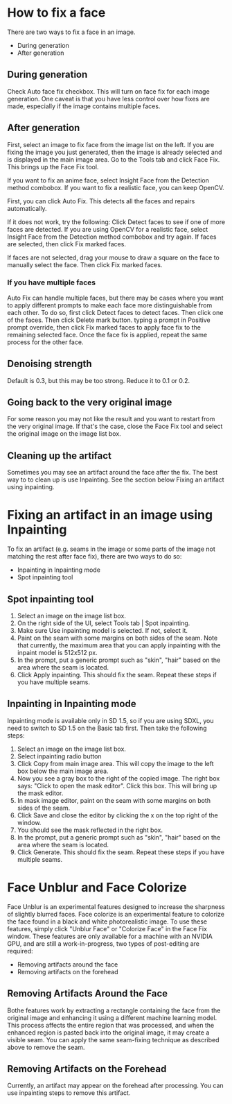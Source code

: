 # How to fix a face
There are two ways to fix a face in an image.

* During generation
* After generation

## During generation
Check Auto face fix checkbox. This will turn on face fix for each image generation.
One caveat is that you have less control over how fixes are made, especially
if the image contains multiple faces.

## After generation
First, select an image to fix face from the image list on the left.  If you are fixing the image you just generated, then the image is already selected and is displayed in the main image area.
Go to the Tools tab and click Face Fix.
This brings up the Face Fix tool.

If you want to fix an anime face, select Insight Face from the Detection method combobox. If you want to fix a realistic face, you can keep OpenCV.

First, you can click Auto Fix. This detects all the faces and repairs automatically.

If it does not work, try the following:
Click Detect faces to see if one of more faces are detected. If you are using OpenCV for a realistic face, select Insight Face from the Detection method combobox and try again. If faces are selected, then click Fix marked faces.

If faces are not selected, drag your mouse to draw a square on the face to manually select the face. Then click Fix marked faces.

### If you have multiple faces
Auto Fix can handle multiple faces, but there may be cases where you want to apply different prompts to make each face more distinguishable from each other.
To do so, first click Detect faces to detect faces.  Then click one of the faces. Then click Delete mark button. typing a prompt in Positive prompt override, then click Fix marked faces to apply face fix to the remaining selected face.  Once the face fix is applied, repeat the same process for the other face.

## Denoising strength
Default is 0.3, but this may be too strong. Reduce it to 0.1 or 0.2.

## Going back to the very original image
For some reason you may not like the result and you want to restart from the very original image.  If that's the case, close the Face Fix tool and select the original image on the image list box.

## Cleaning up the artifact
Sometimes you may see an artifact around the face after the fix. The best way to to clean up is use Inpainting.
See the section below Fixing an artifact using inpainting.

# Fixing an artifact in an image using Inpainting
To fix an artifact (e.g. seams in the image or some parts of the image not matching the rest after face fix), there are two ways to do so:
* Inpainting in Inpainting mode
* Spot inpainting tool

## Spot inpainting tool
1. Select an image on the image list box.
2. On the right side of the UI, select Tools tab | Spot inpainting.
3. Make sure Use inpainting model is selected. If not, select it.
4. Paint on the seam with some margins on both sides of the seam.  Note that currently, the maximum area that you can apply inpainting with the inpaint model is 512x512 px.
5. In the prompt, put a generic prompt such as "skin", "hair" based on the area where the seam is located.
6. Click Apply inpainting. This should fix the seam. Repeat these steps if you have multiple seams.

## Inpainting in Inpainting mode
Inpainting mode is available only in SD 1.5, so if you are using SDXL, you need to switch to SD 1.5 on the Basic tab first. Then take the following steps:

1. Select an image on the image list box.
2. Select inpainting radio button
3. Click Copy from main image area. This will copy the image to the left box below the main image area.
4. Now you see a gray box to the right of the copied image. The right box says: "Click to open the mask editor". Click this box. This will bring up the mask editor.
5. In mask image editor, paint on the seam with some margins on both sides of the seam.
6. Click Save and close the editor by clicking the x on the top right of the window.
7. You should see the mask reflected in the right box.
8. In the prompt, put a generic prompt such as "skin", "hair" based on the area where the seam is located.
9. Click Generate. This should fix the seam. Repeat these steps if you have multiple seams.

# Face Unblur and Face Colorize

Face Unblur is an experimental features designed to increase the sharpness of slightly blurred faces. Face colorize is an experimental feature to colorize the face found in a black and white photorealistic image. To use these features, simply click "Unblur Face" or "Colorize Face" in the Face Fix window. 
These features are only available for a machine with an NVIDIA GPU, and are still a work-in-progress, two types of post-editing are required:

- Removing artifacts around the face
- Removing artifacts on the forehead

## Removing Artifacts Around the Face

Bothe features work by extracting a rectangle containing the face from the original image and enhancing it using a different machine learning model. This process affects the entire region that was processed, and when the enhanced region is pasted back into the original image, it may create a visible seam. You can apply the same seam-fixing technique as described above to remove the seam.

## Removing Artifacts on the Forehead

Currently, an artifact may appear on the forehead after processing. You can use inpainting steps to remove this artifact.
